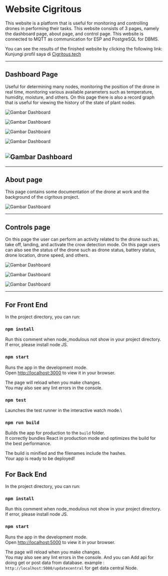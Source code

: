# Website Cigritous

This website is a platform that is useful for monitoring and controlling drones in performing their tasks. This website consists of 3 pages, namely the dashboard page, about page, and control page. This website is connected to MQTT as communication for ESP and PostgreSQL for DBMS.

You can see the results of the finished website by clicking the following link:
Kunjungi profil saya di [Cigritous.tech](https://www.cigritous.tech/)

---

## Dashboard Page

Useful for determining many nodes, monitoring the position of the drone in real time, monitoring various available parameters such as temperature, humidity, moisture, and others. On this page there is also a record graph that is useful for viewing the history of the state of plant nodes.

![Gambar Dashboard](https://cdn.discordapp.com/attachments/1048974551440179331/1091336616200642600/image.png)

![Gambar Dashboard](https://cdn.discordapp.com/attachments/1048974551440179331/1091336883751112764/image.png)

![Gambar Dashboard](https://cdn.discordapp.com/attachments/1048974551440179331/1091348467907051570/image.png)

![Gambar Dashboard](https://cdn.discordapp.com/attachments/1048974551440179331/1091349327412203560/image.png)

## ![Gambar Dashboard](https://cdn.discordapp.com/attachments/1048974551440179331/1091355107066646649/image.png)

---

## About page

This page contains some documentation of the drone at work and the background of the cigritous project.

![Gambar Dashboard](https://cdn.discordapp.com/attachments/1048974551440179331/1091340569759981648/image.png)

---

## Controls page

On this page the user can perform an activity related to the drone such as, take off, landing, and activate the crow detection mode. On this page users can also see the status of the drone such as drone status, battery status, drone location, drone speed, and others.

![Gambar Dashboard](https://cdn.discordapp.com/attachments/1048974551440179331/1091340431486361600/image.png)

![Gambar Dashboard](https://cdn.discordapp.com/attachments/1048974551440179331/1091344335678750821/image.png)

![Gambar Dashboard](https://cdn.discordapp.com/attachments/1048974551440179331/1091344447054282843/image.png)

---

## For Front End

In the project directory, you can run:

### `npm install`

Run this comment when node_modulous not show in your project directory.\
If error, please install node JS.

### `npm start`

Runs the app in the development mode.\
Open [http://localhost:3000](http://localhost:3000) to view it in your browser.

The page will reload when you make changes.\
You may also see any lint errors in the console.

### `npm test`

Launches the test runner in the interactive watch mode.\

### `npm run build`

Builds the app for production to the `build` folder.\
It correctly bundles React in production mode and optimizes the build for the best performance.

The build is minified and the filenames include the hashes.\
Your app is ready to be deployed!

## For Back End

In the project directory, you can run:

### `npm install`

Run this comment when node_modulous not show in your project directory.\
If error, please install node JS.

### `npm start`

Runs the app in the development mode.\
Open [http://localhost:5000](http://localhost:5000) to view it in your browser.

The page will reload when you make changes.\
You may also see any lint errors in the console.
And you can Add api for doing get or post data from database.
example : `http://localhost:5000/updatecentral` for get data central Node.

